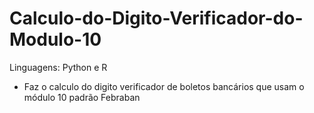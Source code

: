 # Calculo-do-Digito-Verificador-do-Modulo-10
Linguagens: Python e R
- Faz o calculo do digito verificador de boletos bancários que usam o módulo 10 padrão Febraban
